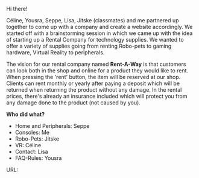 Hi there!

Céline, Yousra, Seppe, Lisa, Jitske (classmates) and me partnered up together to come up with a company and create a website accordingly.
We started off with a brainstorming session in which we came up with the idea of starting up a Rental Company for technology supplies. We wanted to offer a variety of supplies going from renting Robo-pets to gaming hardware, Virtual Reality to peripherals.

The vision for our rental company named <b>Rent-A-Way</b> is that customers can look both in the shop and online for a product they would like to rent. When pressing the 'rent' button, the item will be reserved at our shop. Clients can rent monthly or yearly after paying a deposit which will be returned when returning the product without any damage.
In the rental prices, there's already an insurance included which will protect you from any damage done to the product (not caused by you). 

<b>Who did what?</b>
<ul>
  <li>Home and Peripherals: Seppe</li>
  <li>Consoles: Me</li>
  <li>Robo-Pets: Jitske</li>
  <li>VR: Céline</li>
  <li>Contact: Lisa</li>
  <li>FAQ-Rules: Yousra</li>
</ul>

URL:
